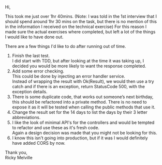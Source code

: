Hi,

This took me just over 1hr 40mins.
(Note: I was told in the 1st interview that I should spend around 1hr 30 mins on the task, but there is no mention of this in the information I received on the technical exercise)
For this reason I made sure the actual exercises where completed, but left a lot of the things I would like to have done out.

There are a few things I'd like to do after running out of time.
1. Finish the last test.  
   I did start with TDD, but after looking at the time it was taking up, I decided you would be more likely to want the response completed.
2. Add some error checking.  
   This could be done by injecting an error handler service.  
   Instead of wrapping the result with Ok(Result), we would then use a try catch and if there is an exception, return StatusCode 500, with the exception details.
3. There is some duplicate code, that works out someone’s next birthday, this should be refactored into a private method. There is no need to expose it as it will be tested when calling the public methods that use it.
4. Change the result set for the 14 days to list the days by their 3 letter abbreviations.
5. I like the look of minimal API's for the controllers and would be tempted to refactor and use these as it's fresh code.  
   Again a design decision was made that you might not be looking for this.
6. I know this isn't going into production, but if it was I would definitely have added CORS by now.

Thank you,  
Ricky Melville

